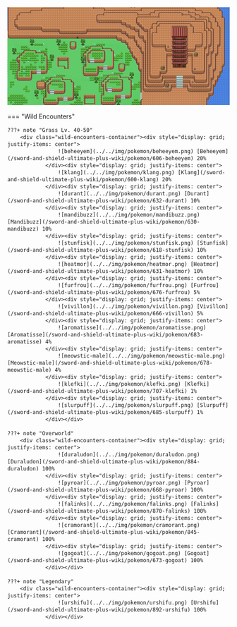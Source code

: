 <img src="../../img/routes/Isle Of Armor 8.png" alt="Isle Of Armor 8"/>

=== "Wild Encounters"


	???+ note "Grass Lv. 40-50"
		<div class="wild-encounters-container"><div style="display: grid; justify-items: center">
                    ![beheeyem](../../img/pokemon/beheeyem.png) [Beheeyem](/sword-and-shield-ultimate-plus-wiki/pokemon/606-beheeyem) 20%
                </div><div style="display: grid; justify-items: center">
                    ![klang](../../img/pokemon/klang.png) [Klang](/sword-and-shield-ultimate-plus-wiki/pokemon/600-klang) 20%
                </div><div style="display: grid; justify-items: center">
                    ![durant](../../img/pokemon/durant.png) [Durant](/sword-and-shield-ultimate-plus-wiki/pokemon/632-durant) 10%
                </div><div style="display: grid; justify-items: center">
                    ![mandibuzz](../../img/pokemon/mandibuzz.png) [Mandibuzz](/sword-and-shield-ultimate-plus-wiki/pokemon/630-mandibuzz) 10%
                </div><div style="display: grid; justify-items: center">
                    ![stunfisk](../../img/pokemon/stunfisk.png) [Stunfisk](/sword-and-shield-ultimate-plus-wiki/pokemon/618-stunfisk) 10%
                </div><div style="display: grid; justify-items: center">
                    ![heatmor](../../img/pokemon/heatmor.png) [Heatmor](/sword-and-shield-ultimate-plus-wiki/pokemon/631-heatmor) 10%
                </div><div style="display: grid; justify-items: center">
                    ![furfrou](../../img/pokemon/furfrou.png) [Furfrou](/sword-and-shield-ultimate-plus-wiki/pokemon/676-furfrou) 5%
                </div><div style="display: grid; justify-items: center">
                    ![vivillon](../../img/pokemon/vivillon.png) [Vivillon](/sword-and-shield-ultimate-plus-wiki/pokemon/666-vivillon) 5%
                </div><div style="display: grid; justify-items: center">
                    ![aromatisse](../../img/pokemon/aromatisse.png) [Aromatisse](/sword-and-shield-ultimate-plus-wiki/pokemon/683-aromatisse) 4%
                </div><div style="display: grid; justify-items: center">
                    ![meowstic-male](../../img/pokemon/meowstic-male.png) [Meowstic-male](/sword-and-shield-ultimate-plus-wiki/pokemon/678-meowstic-male) 4%
                </div><div style="display: grid; justify-items: center">
                    ![klefki](../../img/pokemon/klefki.png) [Klefki](/sword-and-shield-ultimate-plus-wiki/pokemon/707-klefki) 1%
                </div><div style="display: grid; justify-items: center">
                    ![slurpuff](../../img/pokemon/slurpuff.png) [Slurpuff](/sword-and-shield-ultimate-plus-wiki/pokemon/685-slurpuff) 1%
                </div></div>

	???+ note "Overworld"
		<div class="wild-encounters-container"><div style="display: grid; justify-items: center">
                    ![duraludon](../../img/pokemon/duraludon.png) [Duraludon](/sword-and-shield-ultimate-plus-wiki/pokemon/884-duraludon) 100%
                </div><div style="display: grid; justify-items: center">
                    ![pyroar](../../img/pokemon/pyroar.png) [Pyroar](/sword-and-shield-ultimate-plus-wiki/pokemon/668-pyroar) 100%
                </div><div style="display: grid; justify-items: center">
                    ![falinks](../../img/pokemon/falinks.png) [Falinks](/sword-and-shield-ultimate-plus-wiki/pokemon/870-falinks) 100%
                </div><div style="display: grid; justify-items: center">
                    ![cramorant](../../img/pokemon/cramorant.png) [Cramorant](/sword-and-shield-ultimate-plus-wiki/pokemon/845-cramorant) 100%
                </div><div style="display: grid; justify-items: center">
                    ![gogoat](../../img/pokemon/gogoat.png) [Gogoat](/sword-and-shield-ultimate-plus-wiki/pokemon/673-gogoat) 100%
                </div></div>

	???+ note "Legendary"
		<div class="wild-encounters-container"><div style="display: grid; justify-items: center">
                    ![urshifu](../../img/pokemon/urshifu.png) [Urshifu](/sword-and-shield-ultimate-plus-wiki/pokemon/892-urshifu) 100%
                </div></div>



